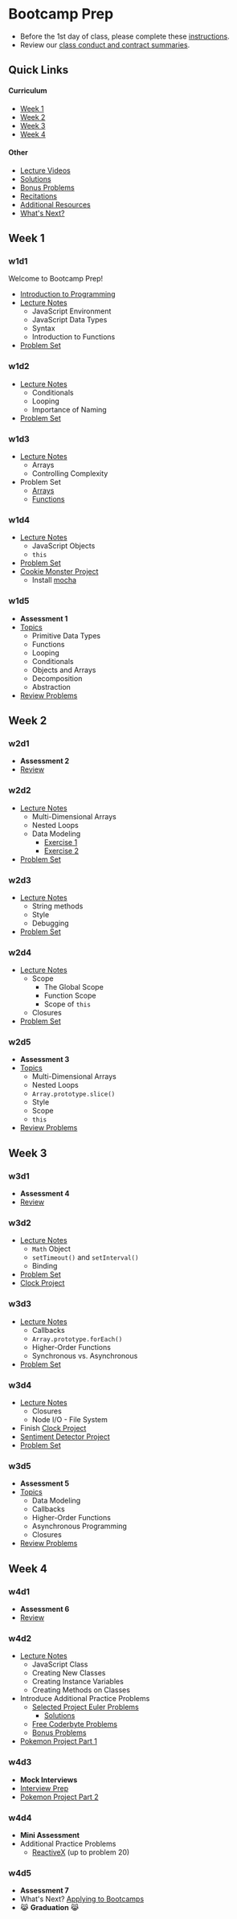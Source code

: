 # Bootcamp Prep

+ Before the 1st day of class, please complete these [instructions](./other/first_day.md).
+ Review our [class conduct and contract summaries](./other/agreement_summaries.md).

## Quick Links
#### Curriculum
  + [Week 1](./w1)
  + [Week 2](./w2)
  + [Week 3](./w3)
  + [Week 4](./w4)

#### Other
  + [Lecture Videos](./other/lecture_videos.md)
  + [Solutions](./solutions)
  + [Bonus Problems](./bonus_problems)
  + [Recitations](./recitations)
  + [Additional Resources](./other/resources.md)
  + [What's Next?](./other/whats_next.md)

## Week 1

### w1d1
Welcome to Bootcamp Prep!
+ [Introduction to Programming][other-intro]
+ [Lecture Notes][w1d1-lecture-notes]
  + JavaScript Environment
  + JavaScript Data Types
  + Syntax
  + Introduction to Functions
+ [Problem Set][w1d1-pset]

[other-intro]:./other/programming_intro.md
[w1d1-lecture-notes]:./w1/d1/lecture_notes.md
[w1d1-js-lecture-notes]:./w1/d1/js_lecture_notes.md
[w1d1-pset]:./w1/d1/problem_set.md

### w1d2
+ [Lecture Notes][w1d2-lecture-notes]
  + Conditionals
  + Looping
  + Importance of Naming
+ [Problem Set][w1d2-pset]

[w1d2-lecture-notes]:./w1/d2/lecture_notes.md
[w1d2-pset]:./w1/d2/problem_set.md

### w1d3
+ [Lecture Notes][w1d3-lecture-notes]
  + Arrays
  + Controlling Complexity
+ Problem Set
  + [Arrays][w1d3-pset-arrays]
  + [Functions][w1d3-pset-functions]

[w1d3-lecture-notes]:./w1/d3/lecture_notes.md
[w1d3-pset-arrays]:./w1/d3/problem_set/arrays.md
[w1d3-pset-functions]:./w1/d3/problem_set/functions.md

### w1d4
+ [Lecture Notes][w1d4-lecture-notes]
  + JavaScript Objects
  + `this`
+ [Problem Set][w1d4-pset]
+ [Cookie Monster Project][cookie-monster]
  + Install [mocha][mocha]

[w1d4-lecture-notes]:./w1/d4/lecture_notes.md
[w1d4-pset]:./w1/d4/problem_set.md
[cookie-monster]:./w1/d4/cookieMonster
[mocha]:./other/install_mocha.md

### w1d5
+ **Assessment 1**
+ [Topics][w2d1-lecture-notes]
  + Primitive Data Types
  + Functions
  + Looping
  + Conditionals
  + Objects and Arrays
  + Decomposition
  + Abstraction
+ [Review Problems][w1-review-problems]

[w1-review-problems]:./w1/d5/review.js

## Week 2

### w2d1
+ **Assessment 2**
+ [Review][w2d1-lecture-notes]

[w2d1-lecture-notes]:./w2/d1/lecture_notes.md

### w2d2
+ [Lecture Notes][w2d2-lecture-notes]
  + Multi-Dimensional Arrays
  + Nested Loops
  + Data Modeling
    + [Exercise 1](./w2/d2/data_model1.js)
    + [Exercise 2](./w2/d2/data_model2.js)
+ [Problem Set][w2d2-pset]

[w2d2-lecture-notes]:./w2/d2/lecture_notes.md
[w2d2-pset]:./w2/d2/problem_set.md

### w2d3
+ [Lecture Notes][w2d3-lecture-notes]
  + String methods
  + Style
  + Debugging
+ [Problem Set][w2d3-pset]

[w2d3-lecture-notes]:./w2/d3/lecture_notes.md
[w2d3-pset]:./w2/d3/problem_set.md

### w2d4
+ [Lecture Notes][w2d4-lecture-notes]
  + Scope
    + The Global Scope
    + Function Scope
    + Scope of `this`
  + Closures
+ [Problem Set][w2d4-pset]

[w2d4-lecture-notes]:./w2/d4/lecture_notes.md
[w2d4-pset]:./w2/d4/problem_set.md

### w2d5
+ **Assessment 3**
+ [Topics][w3d1-lecture-notes]
  + Multi-Dimensional Arrays
  + Nested Loops
  + `Array.prototype.slice()`
  + Style
  + Scope
  + `this`
+ [Review Problems][w2-review-problems]

[w2-review-problems]:./w2/d5/review.js

## Week 3

### w3d1
+ **Assessment 4**
+ [Review][w3d1-lecture-notes]

[w3d1-lecture-notes]:./w3/d1/lecture_notes.md

### w3d2
+ [Lecture Notes][w3d2-lecture-notes]
  + `Math` Object
  + `setTimeout()` and `setInterval()`
  + Binding
+ [Problem Set][w3d2-pset]
+ [Clock Project][clock]

[w3d2-lecture-notes]:./w3/d2/lecture_notes.md
[w3d2-pset]:./w3/d2/problem_set.md
[clock]:./w3/d2/clock.md

### w3d3
+ [Lecture Notes][w3d3-lecture-notes]
  + Callbacks
  + `Array.prototype.forEach()`
  + Higher-Order Functions
  + Synchronous vs. Asynchronous
+ [Problem Set][w3d3-pset]

[w3d3-lecture-notes]:./w3/d3/lecture_notes.md
[w3d3-pset]:./w3/d3/problem_set.md

### w3d4
+ [Lecture Notes][w3d4-lecture-notes]
  + Closures
  + Node I/O - File System
+ Finish [Clock Project][clock]
+ [Sentiment Detector Project][sentiment-detector]
+ [Problem Set][w3d4-pset]

[sentiment-detector]:./w3/d4/sentiment_detector
[w3d4-lecture-notes]:./w3/d4/lecture_notes.md
[w3d4-pset]:./w3/d4/problem_set.md

### w3d5
+ **Assessment 5**
+ [Topics][w4d1-lecture-notes]
  + Data Modeling
  + Callbacks
  + Higher-Order Functions
  + Asynchronous Programming
  + Closures
+ [Review Problems][w3-review-problems]

[w3-review-problems]:./w3/d5/review.js

## Week 4

### w4d1
+ **Assessment 6**
+ [Review][w4d1-lecture-notes]

[w4d1-lecture-notes]:./w4/d1/lecture_notes.md

### w4d2
+ [Lecture Notes][w4d2-lecture-notes]
  + JavaScript Class
  + Creating New Classes
  + Creating Instance Variables
  + Creating Methods on Classes
+ Introduce Additional Practice Problems
  + [Selected Project Euler Problems](./other/project_euler.md)
    + [Solutions](./solutions/w4/projectEuler)
  + [Free Coderbyte Problems](https://coderbyte.com/challenges/)
  + [Bonus Problems](./bonus_problems)
+ [Pokemon Project Part 1][pokemon_1]

[w4d2-lecture-notes]:./w4/d2/lecture_notes.md

### w4d3
+ **Mock Interviews**
+ [Interview Prep](./w4/d4/interview_prep.md)
+ [Pokemon Project Part 2][pokemon_2]

[interview_prompts]:./w4/d4/interview_prompts.js

### w4d4
+ **Mini Assessment**
+ Additional Practice Problems
  + [ReactiveX](http://reactivex.io/learnrx/) (up to problem 20)

[pokemon_1]:./w4/pokemon/pokemon.md
[pokemon_2]:./w4/pokemon/battle.md

### w4d5
+ **Assessment 7**
+ What's Next? [Applying to Bootcamps](./other/whats_next.md)
+ :joy_cat: **Graduation** :joy_cat:
